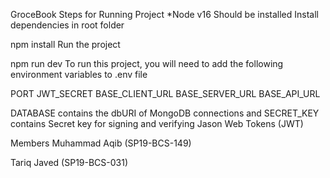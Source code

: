 GroceBook
Steps for Running Project
*Node v16 Should be installed
Install dependencies in root folder

  npm install
Run the project

  npm run dev
To run this project, you will need to add the following environment variables to .env file

PORT JWT_SECRET BASE_CLIENT_URL BASE_SERVER_URL BASE_API_URL

DATABASE contains the dbURI of MongoDB connections and SECRET_KEY contains Secret key for signing and verifying Jason Web Tokens (JWT)

Members
Muhammad Aqib (SP19-BCS-149)

Tariq Javed (SP19-BCS-031)
